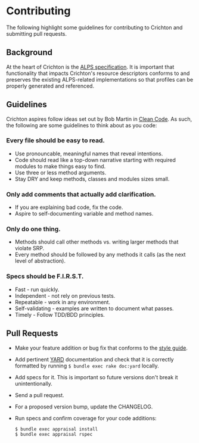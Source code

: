 # Contributing
The following highlight some guidelines for contributing to Crichton and submitting pull requests.

## Background
At the heart of Crichton is the [ALPS specification](http://alps.io/spec/index.html). It is important that 
functionality that impacts Crichton's resource descriptors conforms to and preserves the existing ALPS-related
implementations so that profiles can be properly generated and referenced.

## Guidelines
Crichton aspires follow ideas set out by Bob Martin in [Clean Code](http://www.amazon.com/Clean-Code-Handbook-Software-Craftsmanship/dp/0132350882). 
As such, the following are some guidelines to think about as you code:

### Every file should be easy to read.
* Use pronouncable, meaningful names that reveal intentions.
* Code should read like a top-down narrative starting with required modules to make things easy to find.
* Use three or less method arguments.
* Stay DRY and keep methods, classes and modules sizes small.

### Only add comments that actually add clarification.
* If you are explaining bad code, fix the code.
* Aspire to self-documenting variable and method names.

### Only do one thing.
* Methods should call other methods vs. writing larger methods that violate SRP.
* Every method should be followed by any methods it calls (as the next level of abstraction).

### Specs should be F.I.R.S.T.
* Fast - run quickly.
* Independent - not rely on previous tests.
* Repeatable - work in any environment.
* Self-validating - examples are written to document what passes.
* Timely - Follow TDD/BDD principles.

## Pull Requests
* Make your feature addition or bug fix that conforms to the [style guide](https://github.com/mdsol/ruby-style-guide).
* Add pertinent [YARD](http://yardoc.org/guides/index.html) documentation and check that it is correctly formatted by 
running `$ bundle exec rake doc:yard` locally.
* Add specs for it. This is important so future versions don't break it unintentionally.
* Send a pull request.
* For a proposed version bump, update the CHANGELOG.
* Run specs and confirm coverage for your code additions:

    ```
    $ bundle exec appraisal install
    $ bundle exec appraisal rspec
    ```
